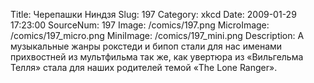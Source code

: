 Title: Черепашки Ниндзя 
Slug: 197 
Category: xkcd 
Date: 2009-01-29 17:23:00 
SourceNum: 197 
Image: /comics/197.png 
MicroImage: /comics/197_micro.png 
MiniImage: /comics/197_mini.png 
Description: А музыкальные жанры рокстеди и бипоп стали для нас именами прихвостней из мультфильма так же, как увертюра из «Вильгельма Телля» стала для наших родителей темой «The Lone Ranger». 

